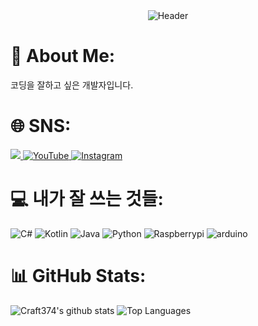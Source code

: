 <div align="center">
  <img src="https://capsule-render.vercel.app/api?type=waving&height=300&color=gradient&text=Craft374&textBg=false&section=header&reversal=false" alt="Header">
</div>

# 💫 About Me:
코딩을 잘하고 싶은 개발자입니다.

# 🌐 SNS: 
<a href="mailto:Leejeongwoo1103@gmail.com">
<img src="https://img.shields.io/badge/GMAIL-EA4335?style=flat-square&logo=Gmail&logoColor=white&link=mailto:Leejeongwoo1103@gmail.com"/>
</a>
<a href="https://youtube.com/c/JCraft374">
  <img src="https://img.shields.io/badge/YouTube-%23FF0000.svg?logo=YouTube&logoColor=white" alt="YouTube"/>
</a>
<a href="https://www.instagram.com/craft374_/">
  <img src="https://img.shields.io/badge/instagram-E4405F.svg?logo=instagram&logoColor=white" alt="Instagram"/>
</a>

# 💻 내가 잘 쓰는 것들:
![C#](https://img.shields.io/badge/c%23-%23239120.svg?style=for-the-badge&logo=c-sharp&logoColor=white) ![Kotlin](https://img.shields.io/badge/kotlin-%230095D5.svg?style=for-the-badge&logo=kotlin&logoColor=white) ![Java](https://img.shields.io/badge/java-%23ED8B00.svg?style=for-the-badge&logo=java&logoColor=white) ![Python](https://img.shields.io/badge/python-3670A0?style=for-the-badge&logo=python&logoColor=ffdd54) ![Raspberrypi](https://img.shields.io/badge/raspberrypi-A22846?style=for-the-badge&logo=raspberrypi&logoColor=FFFFFF) ![arduino](https://img.shields.io/badge/arduino-00878F?style=for-the-badge&logo=arduino&logoColor=FFFFFF)

# 📊 GitHub Stats:
![Craft374's github stats](https://github-readme-stats.vercel.app/api?username=Craft374&show_icons=true&theme=merko) <img src="https://github-readme-stats.vercel.app/api/top-langs/?username=Craft374&theme=dark&hide_border=false&include_all_commits=true&count_private=true&layout=compact" alt="Top Languages">
